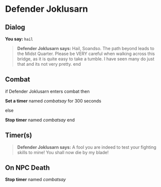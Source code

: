 # Defender Joklusarn
## Dialog

**You say:** `hail`



>**Defender Joklusarn says:** Hail, Soandso. The path beyond leads to the Midst Quarter. Please be VERY careful when walking across this bridge, as it is quite easy to take a tumble.  I have seen many do just that and its not very pretty.
end

## Combat

if Defender Joklusarn enters combat  then


**Set a timer** named *combatsay* for 300 seconds

else


**Stop timer** named *combatsay*
end

## Timer(s)

>**Defender Joklusarn says:** A fool you are indeed to test your fighting skills to mine!  You shall now die by my blade!
## On NPC Death

**Stop timer** named *combatsay*